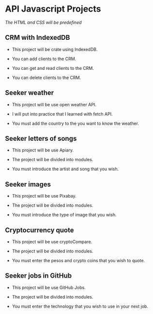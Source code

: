 # API Javascript Projects

_The HTML and CSS will be predefined_ 

## CRM with IndexedDB

* This project will be crate using IndexedDB.

* You can add clients to the CRM.

* You can get and read clients to the CRM.

* You can delete clients to the CRM.



## Seeker weather

* This project will be use open weather API.

* I will put into practice that I learned with fetch API.

* You must add the country to the you want to know the weather.



## Seeker letters of songs

* This project will be use Apiary.

* The project will be divided into modules.

* You must introduce the artist and song that you wish.



## Seeker images

* This project will be use Pixabay.

* The project will be divided into modules.

* You must introduce the type of image that you wish.



## Cryptocurrency quote

* This project will be use cryptoCompare.

* The project will be divided into modules.

* You must enter the pesos and crypto coins that you wish to quote.



## Seeker jobs in GitHub

* This project will be use GitHub Jobs.

* The project will be divided into modules.

* You must enter the technology that you wish to use in your next job.